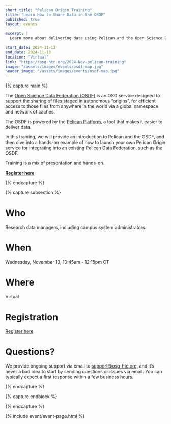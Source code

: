 ```yaml
---
short_title: "Pelican Origin Training"
title: "Learn How to Share Data in the OSDF"
published: true
layout: events

excerpt: |
  Learn more about delivering data using Pelican and the Open Science Data Federation
    
start_date: 2024-11-13
end_date: 2024-11-13
location: "Virtual"
link: "https://osg-htc.org/2024-Nov-pelican-training"
image: "/assets/images/events/osdf-map.jpg"
header_image: "/assets/images/events/osdf-map.jpg"
---
```


{% capture main %}

The [Open Science Data Federation (OSDF)](https://osg-htc.org/services/osdf.html) 
is an OSG service designed to support the sharing of files staged in 
autonomous “origins”, for efficient access to those files from anywhere 
in the world via a global namespace and network of caches. 

The OSDF is powered by the [Pelican Platform](https://pelicanplatform.org/),
 a tool that makes it easier to deliver data. 

In this training, we will provide an introduction to Pelican and the OSDF, and 
then dive into a hands-on example of how 
to launch your own Pelican Origin service for integrating into an existing Pelican Data 
Federation, such as the OSDF.

Training is a mix of presentation and hands-on. 

**[Register here](https://osg-htc.org/2024-Nov-pelican-training)**

{% endcapture %}


{% capture subsection %}
# Who

Research data managers, including campus system administrators. 

# When

Wednesday, November 13, 10:45am - 12:15pm CT

# Where

Virtual

# Registration

[Register here](https://osg-htc.org/2024-Nov-pelican-training)

# Questions?

We provide ongoing support via email to <support@osg-htc.org>, and it’s never a bad idea to start by sending questions or issues via email. You can typically expect a first response within a few business hours.

{% endcapture %}

{% capture endblock %}


{% endcapture %}

{% include event/event-page.html %}
